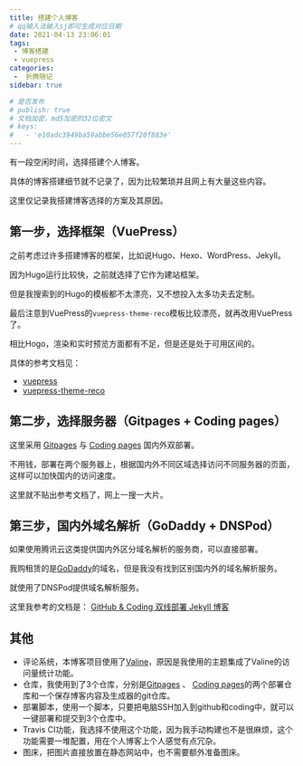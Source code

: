 ```yaml
---
title: 搭建个人博客
# qq输入法输入sj即可生成对应日期
date: 2021-04-13 23:06:01
tags:
 - 博客搭建
 - vuepress
categories:
 -  折腾随记
sidebar: true

# 是否发布
# publish: true
# 文档加密，md5加密的32位密文
# keys:
# 	- 'e10adc3949ba59abbe56e057f20f883e'
---
```


有一段空闲时间，选择搭建个人博客。

具体的博客搭建细节就不记录了，因为比较繁琐并且网上有大量这些内容。

这里仅记录我搭建博客选择的方案及其原因。
<!-- more -->
## 第一步，选择框架（VuePress）

之前考虑过许多搭建博客的框架，比如说Hugo、Hexo、WordPress、Jekyll。

因为Hugo运行比较快，之前就选择了它作为建站框架。

但是我搜索到的Hugo的模板都不太漂亮，又不想投入太多功夫去定制。

最后注意到VuePress的`vuepress-theme-reco`模板比较漂亮，就再改用VuePress了。

相比Hogo，渲染和实时预览方面都有不足，但是还是处于可用区间的。

具体的参考文档见：
- [vuepress](https://vuepress.github.io/)
- [vuepress-theme-reco](https://vuepress-theme-reco.recoluan.com/)


## 第二步，选择服务器（Gitpages + Coding pages）

这里采用 [Gitpages](https://pages.github.com/) 与 [Coding pages](https://help.coding.net/docs/devops/cd/static-website.html) 国内外双部署。

不用钱，部署在两个服务器上，根据国内外不同区域选择访问不同服务器的页面，这样可以加快国内的访问速度。

这里就不贴出参考文档了，网上一搜一大片。


## 第三步，国内外域名解析（GoDaddy + DNSPod）

如果使用腾讯云这类提供国内外区分域名解析的服务商，可以直接部署。

我购租赁的是[GoDaddy](https://sg.godaddy.com/)的域名，但是我没有找到区别国内外的域名解析服务。

就使用了DNSPod提供域名解析服务。

这里我参考的文档是： [GitHub & Coding 双线部署 Jekyll 博客](https://blog.cotes.info/posts/dual-deployment-Jekyll-Blog-on-GithubPages-n-CodingPages/)


## 其他

- 评论系统，本博客项目使用了[Valine](https://valine.js.org/)，原因是我使用的主题集成了Valine的访问量统计功能。
- 仓库，我使用到了3个仓库，分别是[Gitpages](https://pages.github.com/) 、 [Coding pages](https://help.coding.net/docs/devops/cd/static-website.html)的两个部署仓库和一个保存博客内容及生成器的git仓库。
- 部署脚本，使用一个脚本，只要把电脑SSH加入到github和coding中，就可以一键部署和提交到3个仓库中。
- Travis CI功能，我选择不使用这个功能，因为我手动构建也不是很麻烦，这个功能需要一堆配置，用在个人博客上个人感觉有点冗杂。
- 图床，把图片直接放置在静态网站中，也不需要额外准备图床。




